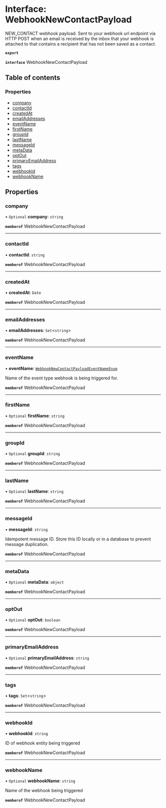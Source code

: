 # Interface: WebhookNewContactPayload

NEW_CONTACT webhook payload. Sent to your webhook url endpoint via HTTP POST when an email is received by the inbox that your webhook is attached to that contains a recipient that has not been saved as a contact.

**`export`**

**`interface`** WebhookNewContactPayload

## Table of contents

### Properties

- [company](WebhookNewContactPayload.md#company)
- [contactId](WebhookNewContactPayload.md#contactid)
- [createdAt](WebhookNewContactPayload.md#createdat)
- [emailAddresses](WebhookNewContactPayload.md#emailaddresses)
- [eventName](WebhookNewContactPayload.md#eventname)
- [firstName](WebhookNewContactPayload.md#firstname)
- [groupId](WebhookNewContactPayload.md#groupid)
- [lastName](WebhookNewContactPayload.md#lastname)
- [messageId](WebhookNewContactPayload.md#messageid)
- [metaData](WebhookNewContactPayload.md#metadata)
- [optOut](WebhookNewContactPayload.md#optout)
- [primaryEmailAddress](WebhookNewContactPayload.md#primaryemailaddress)
- [tags](WebhookNewContactPayload.md#tags)
- [webhookId](WebhookNewContactPayload.md#webhookid)
- [webhookName](WebhookNewContactPayload.md#webhookname)

## Properties

### company

• `Optional` **company**: `string`

**`memberof`** WebhookNewContactPayload

___

### contactId

• **contactId**: `string`

**`memberof`** WebhookNewContactPayload

___

### createdAt

• **createdAt**: `Date`

**`memberof`** WebhookNewContactPayload

___

### emailAddresses

• **emailAddresses**: `Set`<`string`\>

**`memberof`** WebhookNewContactPayload

___

### eventName

• **eventName**: [`WebhookNewContactPayloadEventNameEnum`](../enums/WebhookNewContactPayloadEventNameEnum.md)

Name of the event type webhook is being triggered for.

**`memberof`** WebhookNewContactPayload

___

### firstName

• `Optional` **firstName**: `string`

**`memberof`** WebhookNewContactPayload

___

### groupId

• `Optional` **groupId**: `string`

**`memberof`** WebhookNewContactPayload

___

### lastName

• `Optional` **lastName**: `string`

**`memberof`** WebhookNewContactPayload

___

### messageId

• **messageId**: `string`

Idempotent message ID. Store this ID locally or in a database to prevent message duplication.

**`memberof`** WebhookNewContactPayload

___

### metaData

• `Optional` **metaData**: `object`

**`memberof`** WebhookNewContactPayload

___

### optOut

• `Optional` **optOut**: `boolean`

**`memberof`** WebhookNewContactPayload

___

### primaryEmailAddress

• `Optional` **primaryEmailAddress**: `string`

**`memberof`** WebhookNewContactPayload

___

### tags

• **tags**: `Set`<`string`\>

**`memberof`** WebhookNewContactPayload

___

### webhookId

• **webhookId**: `string`

ID of webhook entity being triggered

**`memberof`** WebhookNewContactPayload

___

### webhookName

• `Optional` **webhookName**: `string`

Name of the webhook being triggered

**`memberof`** WebhookNewContactPayload
